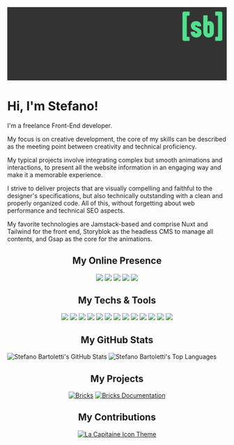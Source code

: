 <img src="images/cover.png" alt="Stefano Bartoletti">

# Hi, I'm Stefano! 

I'm a freelance Front-End developer.

My focus is on creative development, the core of my skills can be described as the meeting point between creativity and technical proficiency.
 
My typical projects involve integrating complex but smooth animations and interactions, to present all the website information in an engaging way and make it a memorable experience.

I strive to deliver projects that are visually compelling and faithful to the designer's specifications, but also technically outstanding with a clean and properly organized code. All of this, without forgetting about web performance and technical SEO aspects.

My favorite technologies are Jamstack-based and comprise Nuxt and Tailwind for the front end, Storyblok as the headless CMS to manage all contents, and Gsap as the core for the animations.

<h2 align="center">My Online Presence</h2>

<div align="center">

[![](https://img.shields.io/badge/-website-53e08d?style=for-the-badge&logoColor=ffffff&logo=nuxtdotjs)](https://www.stefanobartoletti.it/)
[![](https://img.shields.io/badge/-facebook-53e08d?style=for-the-badge&logoColor=ffffff&logo=facebook)](https://www.facebook.com/stefanobartoletti.it/)
[![](https://img.shields.io/badge/-instagram-53e08d?style=for-the-badge&logoColor=ffffff&logo=instagram)](https://www.instagram.com/stefanobartoletti.it/)
[![](https://img.shields.io/badge/-linkedin-53e08d?style=for-the-badge&logoColor=ffffff&logo=linkedin)](https://www.linkedin.com/in/stefanobartoletti/)
[![](https://img.shields.io/badge/-dev-53e08d?style=for-the-badge&logoColor=ffffff&logo=devdotto)](https://dev.to/stefanobartoletti/)

</div>

<h2 align="center">My Techs & Tools</h2>

<div align="center">

![](https://img.shields.io/badge/OS-Linux-53e08d?style=flat-square&logoColor=ffffff&logo=linux)
![](https://img.shields.io/badge/Editor-VS_Code-53e08d?style=flat-square&logoColor=ffffff&logo=visualstudiocode)
![](https://img.shields.io/badge/Design-Figma-53e08d?style=flat-square&logoColor=ffffff&logo=figma)
![](https://img.shields.io/badge/Code-JavaScript-53e08d?style=flat-square&logoColor=ffffff&logo=javascript)
![](https://img.shields.io/badge/Code-CSS-53e08d?style=flat-square&logoColor=ffffff&logo=css3)
![](https://img.shields.io/badge/Code-Sass-53e08d?style=flat-square&logoColor=ffffff&logo=sass)
![](https://img.shields.io/badge/Code-Vue.js-53e08d?style=flat-square&logoColor=ffffff&logo=vuedotjs)
![](https://img.shields.io/badge/Code-Nuxt-53e08d?style=flat-square&logoColor=ffffff&logo=nuxtdotjs)
![](https://img.shields.io/badge/Code-Tailwind-53e08d?style=flat-square&logoColor=ffffff&logo=tailwind-css)
![](https://img.shields.io/badge/Tool-Bash-53e08d?style=flat-square&logoColor=ffffff&logo=gnu-bash)
![](https://img.shields.io/badge/Platform-Docker-53e08d?style=flat-square&logoColor=ffffff&logo=docker)
![](https://img.shields.io/badge/Platform-Storyblok-53e08d?style=flat-square&logoColor=ffffff&logo=storyblok)
![](https://img.shields.io/badge/Platform-Netlify-53e08d?style=flat-square&logoColor=ffffff&logo=netlify)
<!-- ![](https://img.shields.io/badge/OS-openSUSE-53e08d?style=flat-square&logoColor=ffffff&logo=opensuse) -->
<!-- ![](https://img.shields.io/badge/OS-KDE-53e08d?style=flat-square&logoColor=ffffff&logo=kde) -->
<!-- ![](https://img.shields.io/badge/Design-Inkscape-53e08d?style=flat-square&logoColor=ffffff&logo=inkscape) -->
<!-- ![](https://img.shields.io/badge/Code-WordPress-53e08d?style=flat-square&logoColor=ffffff&logo=wordpress) -->
<!-- ![](https://img.shields.io/badge/Code-Bootstrap-53e08d?style=flat-square&logoColor=ffffff&logo=bootstrap) -->
<!-- ![](https://img.shields.io/badge/Tool-Yarn-53e08d?style=flat-square&logoColor=ffffff&logo=yarn) -->
<!-- ![](https://img.shields.io/badge/Tool-Gulp-53e08d?style=flat-square&logoColor=ffffff&logo=gulp) -->
<!-- ![](https://img.shields.io/badge/Tool-Rollup-53e08d?style=flat-square&logoColor=ffffff&logo=rollupdotjs) -->
<!-- ![](https://img.shields.io/badge/Platform-DigitalOcean-53e08d?style=flat-square&logoColor=ffffff&logo=digitalocean) -->

</div>

<h2 align="center">My GitHub Stats</h2>

<div>
    <img height="180em" src="https://github-readme-stats.vercel.app/api?username=stefanobartoletti&count_private=true&show_icons=true&bg_color=333333&title_color=53e08d&icon_color=53e08d&text_color=dddddd" alt="Stefano Bartoletti's GitHub Stats">
    <img height="180em" src="https://github-readme-stats.vercel.app/api/top-langs/?username=stefanobartoletti&show_icons=true&bg_color=333333&title_color=53e08d&icon_color=53e08d&text_color=dddddd&layout=compact&langs_count=6" alt="Stefano Bartoletti's Top Languages">
</div>

<h2 align="center">My Projects</h2>

<div align="center">

[![Bricks](https://github-readme-stats.vercel.app/api/pin/?username=stefanobartoletti&repo=bricks&bg_color=333333&title_color=53e08d&icon_color=53e08d&text_color=dddddd)](https://github.com/stefanobartoletti/bricks)
[![Bricks Documentation](https://github-readme-stats.vercel.app/api/pin/?username=stefanobartoletti&repo=bricks-docs&bg_color=333333&title_color=53e08d&icon_color=53e08d&text_color=dddddd)](https://github.com/stefanobartoletti/bricks-docs)

</div>

<h2 align="center">My Contributions</h2>

<div align="center">

[![La Capitaine Icon Theme](https://github-readme-stats.vercel.app/api/pin/?username=keeferrourke&repo=la-capitaine-icon-theme&bg_color=333333&title_color=53e08d&icon_color=53e08d&text_color=dddddd)](https://github.com/keeferrourke/la-capitaine-icon-theme)

</div>
